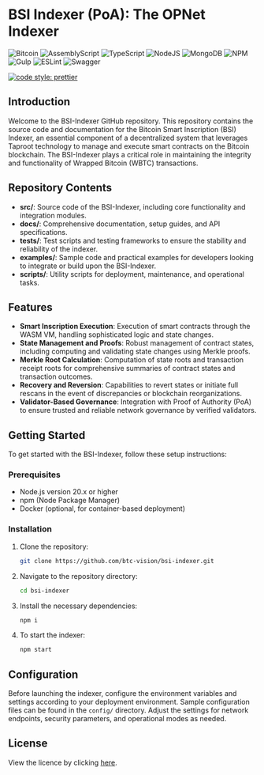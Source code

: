 # BSI Indexer (PoA): The OPNet Indexer
![Bitcoin](https://img.shields.io/badge/Bitcoin-000?style=for-the-badge&logo=bitcoin&logoColor=white)
![AssemblyScript](https://img.shields.io/badge/assembly%20script-%23000000.svg?style=for-the-badge&logo=assemblyscript&logoColor=white)
![TypeScript](https://img.shields.io/badge/TypeScript-007ACC?style=for-the-badge&logo=typescript&logoColor=white)
![NodeJS](https://img.shields.io/badge/Node%20js-339933?style=for-the-badge&logo=nodedotjs&logoColor=white)
![MongoDB](https://img.shields.io/badge/MongoDB-%234ea94b.svg?style=for-the-badge&logo=mongodb&logoColor=white)
![NPM](https://img.shields.io/badge/npm-CB3837?style=for-the-badge&logo=npm&logoColor=white)
![Gulp](https://img.shields.io/badge/GULP-%23CF4647.svg?style=for-the-badge&logo=gulp&logoColor=white)
![ESLint](https://img.shields.io/badge/ESLint-4B3263?style=for-the-badge&logo=eslint&logoColor=white)
![Swagger](https://img.shields.io/badge/-Swagger-%23Clojure?style=for-the-badge&logo=swagger&logoColor=white)

[![code style: prettier](https://img.shields.io/badge/code_style-prettier-ff69b4.svg?style=flat-square)](https://github.com/prettier/prettier)

## Introduction
Welcome to the BSI-Indexer GitHub repository. This repository contains the source code and documentation for the Bitcoin Smart Inscription (BSI) Indexer, an essential component of a decentralized system that leverages Taproot technology to manage and execute smart contracts on the Bitcoin blockchain. The BSI-Indexer plays a critical role in maintaining the integrity and functionality of Wrapped Bitcoin (WBTC) transactions.

## Repository Contents

- **src/**: Source code of the BSI-Indexer, including core functionality and integration modules.
- **docs/**: Comprehensive documentation, setup guides, and API specifications.
- **tests/**: Test scripts and testing frameworks to ensure the stability and reliability of the indexer.
- **examples/**: Sample code and practical examples for developers looking to integrate or build upon the BSI-Indexer.
- **scripts/**: Utility scripts for deployment, maintenance, and operational tasks.

## Features

- **Smart Inscription Execution**: Execution of smart contracts through the WASM VM, handling sophisticated logic and state changes.
- **State Management and Proofs**: Robust management of contract states, including computing and validating state changes using Merkle proofs.
- **Merkle Root Calculation**: Computation of state roots and transaction receipt roots for comprehensive summaries of contract states and transaction outcomes.
- **Recovery and Reversion**: Capabilities to revert states or initiate full rescans in the event of discrepancies or blockchain reorganizations.
- **Validator-Based Governance**: Integration with Proof of Authority (PoA) to ensure trusted and reliable network governance by verified validators.

## Getting Started

To get started with the BSI-Indexer, follow these setup instructions:

### Prerequisites

- Node.js version 20.x or higher
- npm (Node Package Manager)
- Docker (optional, for container-based deployment)

### Installation

1. Clone the repository:
   ```bash
   git clone https://github.com/btc-vision/bsi-indexer.git
   ```
2. Navigate to the repository directory:
   ```bash
   cd bsi-indexer
   ```
3. Install the necessary dependencies:
   ```bash
   npm i
   ```
4. To start the indexer:
   ```bash
   npm start
   ```

## Configuration

Before launching the indexer, configure the environment variables and settings according to your deployment environment. Sample configuration files can be found in the `config/` directory. Adjust the settings for network endpoints, security parameters, and operational modes as needed.

## License

View the licence by clicking [here](https://github.com/btc-vision/bsi/blob/main/LICENSE.md).